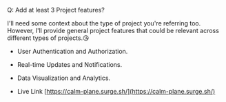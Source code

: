 Q: Add at least 3 Project features?

I'll need some context about the type of project you're referring too. However, I'll provide general project features that could be relevant across different types of projects.😘
- User Authentication and Authorization.
- Real-time Updates and Notifications.
- Data Visualization and Analytics.

- Live Link [https://calm-plane.surge.sh/](https://calm-plane.surge.sh/)